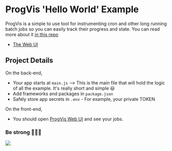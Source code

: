 # ProgVis 'Hello World' Example

ProgVis is a simple to use tool for instrumenting cron and other long running batch jobs so you can easily track their progress and state.
You can read more about it [in this repo](https://github.com/pashasadri/progvis-node)

* [The Web UI](https://progvis.com/)
    
## Project Details

On the back-end,
- Your app starts at `main.js` --> This is the main file that will hold the logic of all the example. 
It's really short and simple 😃
- Add frameworks and packages in `package.json`
- Safely store app secrets in `.env` - For example, your private TOKEN

On the front-end,
- You should open [ProgVis Web UI](https://progvis.com/) and see your jobs.

### Be strong 🏄🏼‍♂️

![](https://cdn.glitch.com/f6cc1bf3-90a1-45e9-9d2e-fd165b25be5e%2FScreenshot%202018-03-02%2020.11.41.png?1520050328584)
